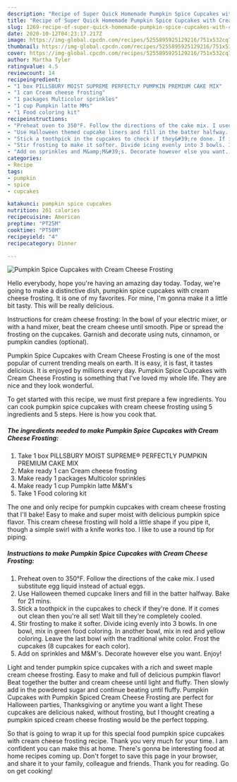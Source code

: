 ```yaml
---
description: "Recipe of Super Quick Homemade Pumpkin Spice Cupcakes with Cream Cheese Frosting"
title: "Recipe of Super Quick Homemade Pumpkin Spice Cupcakes with Cream Cheese Frosting"
slug: 1269-recipe-of-super-quick-homemade-pumpkin-spice-cupcakes-with-cream-cheese-frosting
date: 2020-10-12T04:23:17.217Z
image: https://img-global.cpcdn.com/recipes/5255895925129216/751x532cq70/pumpkin-spice-cupcakes-with-cream-cheese-frosting-recipe-main-photo.jpg
thumbnail: https://img-global.cpcdn.com/recipes/5255895925129216/751x532cq70/pumpkin-spice-cupcakes-with-cream-cheese-frosting-recipe-main-photo.jpg
cover: https://img-global.cpcdn.com/recipes/5255895925129216/751x532cq70/pumpkin-spice-cupcakes-with-cream-cheese-frosting-recipe-main-photo.jpg
author: Martha Tyler
ratingvalue: 4.5
reviewcount: 14
recipeingredient:
- "1 box PILLSBURY MOIST SUPREME PERFECTLY PUMPKIN PREMIUM CAKE MIX"
- "1 can Cream cheese frosting"
- "1 packages Multicolor sprinkles"
- "1 cup Pumpkin latte MMs"
- "1 Food coloring kit"
recipeinstructions:
- "Preheat oven to 350°F. Follow the directions of the cake mix. I used substitute egg liquid instead of actual eggs."
- "Use Halloween themed cupcake liners and fill in the batter halfway. Bake for 21 mins."
- "Stick a toothpick in the cupcakes to check if they&#39;re done. If it comes out clean then you&#39;re all set! Wait till they&#39;re completely cooled."
- "Stir frosting to make it softer. Divide icing evenly into 3 bowls. In one bowl, mix in green food coloring. In another bowl, mix in red and yellow coloring. Leave the last bowl with the traditional white color. Frost the cupcakes (8 cupcakes for each color)."
- "Add on sprinkles and M&amp;M&#39;s. Decorate however else you want. Enjoy!"
categories:
- Recipe
tags:
- pumpkin
- spice
- cupcakes

katakunci: pumpkin spice cupcakes 
nutrition: 261 calories
recipecuisine: American
preptime: "PT25M"
cooktime: "PT50M"
recipeyield: "4"
recipecategory: Dinner

---
```



![Pumpkin Spice Cupcakes with Cream Cheese Frosting](https://img-global.cpcdn.com/recipes/5255895925129216/751x532cq70/pumpkin-spice-cupcakes-with-cream-cheese-frosting-recipe-main-photo.jpg)

Hello everybody, hope you're having an amazing day today. Today, we're going to make a distinctive dish, pumpkin spice cupcakes with cream cheese frosting. It is one of my favorites. For mine, I'm gonna make it a little bit tasty. This will be really delicious.

Instructions for cream cheese frosting: In the bowl of your electric mixer, or with a hand mixer, beat the cream cheese until smooth. Pipe or spread the frosting on the cupcakes. Garnish and decorate using nuts, cinnamon, or pumpkin candies (optional).

Pumpkin Spice Cupcakes with Cream Cheese Frosting is one of the most popular of current trending meals on earth. It is easy, it is fast, it tastes delicious. It is enjoyed by millions every day. Pumpkin Spice Cupcakes with Cream Cheese Frosting is something that I've loved my whole life. They are nice and they look wonderful.


To get started with this recipe, we must first prepare a few ingredients. You can cook pumpkin spice cupcakes with cream cheese frosting using 5 ingredients and 5 steps. Here is how you cook that.

<!--inarticleads1-->

##### The ingredients needed to make Pumpkin Spice Cupcakes with Cream Cheese Frosting:

1. Take 1 box PILLSBURY MOIST SUPREME® PERFECTLY PUMPKIN PREMIUM CAKE MIX
1. Make ready 1 can Cream cheese frosting
1. Make ready 1 packages Multicolor sprinkles
1. Make ready 1 cup Pumpkin latte M&amp;M&#39;s
1. Take 1 Food coloring kit


The one and only recipe for pumpkin cupcakes with cream cheese frosting that I&#39;ll bake! Easy to make and super moist with delicious pumpkin spice flavor. This cream cheese frosting will hold a little shape if you pipe it, though a simple swirl with a knife works too. I like to use a round tip for piping. 

<!--inarticleads2-->

##### Instructions to make Pumpkin Spice Cupcakes with Cream Cheese Frosting:

1. Preheat oven to 350°F. Follow the directions of the cake mix. I used substitute egg liquid instead of actual eggs.
1. Use Halloween themed cupcake liners and fill in the batter halfway. Bake for 21 mins.
1. Stick a toothpick in the cupcakes to check if they&#39;re done. If it comes out clean then you&#39;re all set! Wait till they&#39;re completely cooled.
1. Stir frosting to make it softer. Divide icing evenly into 3 bowls. In one bowl, mix in green food coloring. In another bowl, mix in red and yellow coloring. Leave the last bowl with the traditional white color. Frost the cupcakes (8 cupcakes for each color).
1. Add on sprinkles and M&amp;M&#39;s. Decorate however else you want. Enjoy!


Light and tender pumpkin spice cupcakes with a rich and sweet maple cream cheese frosting. Easy to make and full of delicious pumpkin flavor! Beat together the butter and cream cheese until light and fluffy. Then slowly add in the powdered sugar and continue beating until fluffy. Pumpkin Cupcakes with Pumpkin Spiced Cream Cheese Frosting are perfect for Halloween parties, Thanksgiving or anytime you want a light These cupcakes are delicious naked, without frosting, but I thought creating a pumpkin spiced cream cheese frosting would be the perfect topping. 

So that is going to wrap it up for this special food pumpkin spice cupcakes with cream cheese frosting recipe. Thank you very much for your time. I am confident you can make this at home. There's gonna be interesting food at home recipes coming up. Don't forget to save this page in your browser, and share it to your family, colleague and friends. Thank you for reading. Go on get cooking!
